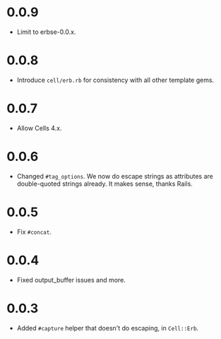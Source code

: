 # 0.0.9

* Limit to erbse-0.0.x.

# 0.0.8

* Introduce `cell/erb.rb` for consistency with all other template gems.

# 0.0.7

* Allow Cells 4.x.

# 0.0.6

* Changed `#tag_options`. We now do escape strings as attributes are double-quoted strings already. It makes sense, thanks Rails.

# 0.0.5

* Fix `#concat`.

# 0.0.4

* Fixed output_buffer issues and more.

# 0.0.3

* Added `#capture` helper that doesn't do escaping, in `Cell::Erb`.
